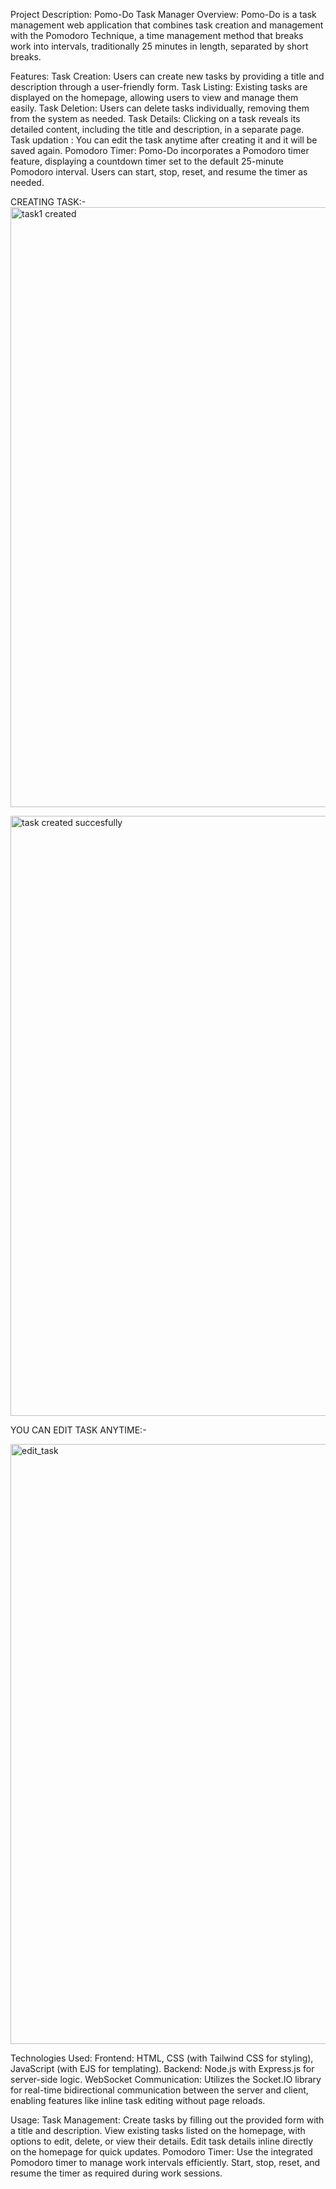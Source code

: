 

Project Description: Pomo-Do Task Manager
Overview:
Pomo-Do is a task management web application that combines task creation and management with the Pomodoro Technique, a time management method that breaks work into intervals, traditionally 25 minutes in length, separated by short breaks.

Features:
Task Creation: Users can create new tasks by providing a title and description through a user-friendly form.
Task Listing: Existing tasks are displayed on the homepage, allowing users to view and manage them easily.
Task Deletion: Users can delete tasks individually, removing them from the system as needed.
Task Details: Clicking on a task reveals its detailed content, including the title and description, in a separate page.
Task updation : You can edit the task anytime after creating it and it will be saved again.
Pomodoro Timer: Pomo-Do incorporates a Pomodoro timer feature, displaying a countdown timer set to the default 25-minute Pomodoro interval. Users can start, stop, reset, and resume the timer as needed.




CREATING TASK:-
<img width="960" alt="task1 created" src="https://github.com/realpriyanshu/POMO-DO/assets/132220719/b05c17af-10d2-4667-a49f-43840133727e">


<img width="960" alt="task created succesfully" src="https://github.com/realpriyanshu/POMO-DO/assets/132220719/55913465-11ab-4961-991e-079996e3f454">

  YOU CAN EDIT TASK ANYTIME:-

<img width="960" alt="edit_task" src="https://github.com/realpriyanshu/POMO-DO/assets/132220719/8fe2f3e0-4d15-4bb2-a662-2ce314410404">


Technologies Used:
Frontend: HTML, CSS (with Tailwind CSS for styling), JavaScript (with EJS for templating).
Backend: Node.js with Express.js for server-side logic.
WebSocket Communication: Utilizes the Socket.IO library for real-time bidirectional communication between the server and client, enabling features like inline task editing without page reloads.


Usage:
Task Management:
Create tasks by filling out the provided form with a title and description.
View existing tasks listed on the homepage, with options to edit, delete, or view their details.
Edit task details inline directly on the homepage for quick updates.
Pomodoro Timer:
Use the integrated Pomodoro timer to manage work intervals efficiently.
Start, stop, reset, and resume the timer as required during work sessions.
